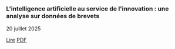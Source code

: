 <div class="feature-highlight">
  <h3 class="feature-title">L'intelligence artificielle au service de l'innovation : une analyse sur données de brevets</h3>
  <p class="feature-date"><time datetime="2025-07-20">20 juillet 2025</time></p>
  <div class="feature-actions">
    <a class="btn btn-primary" href="/pubs/ai-innov/">Lire</a>
    <a class="btn btn-outline-secondary" href="/files/papers/ai-innov.pdf">PDF</a>
  </div>
</div>
